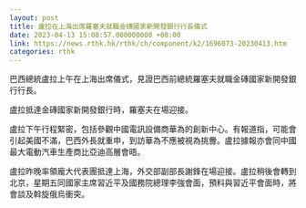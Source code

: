 ```yaml
---
layout: post
title: 盧拉在上海出席羅塞夫就職金磚國家新開發銀行行長儀式
date: 2023-04-13 15:08:57.000000000 +08:00
link: https://news.rthk.hk/rthk/ch/component/k2/1696073-20230413.htm
categories: rthk
---
```


巴西總統盧拉上午在上海出席儀式，見證巴西前總統羅塞夫就職金磚國家新開發銀行行長。

盧拉抵達金磚國家新開發銀行時，羅塞夫在場迎接。

盧拉下午行程緊密，包括參觀中國電訊設備商華為的創新中心。有報道指，可能會引起美國不滿，巴西外長就重申，到訪華為不應被視為挑釁。盧拉據報亦會同中國最大電動汽車生產商比亞迪高層會晤。

盧拉昨晚率領龐大代表團抵達上海，外交部副部長謝鋒在場迎接。盧拉稍後會轉到北京，星期五同國家主席習近平及國務院總理李強會面，預料與習近平會面時，將會談及斡旋俄烏衝突。
